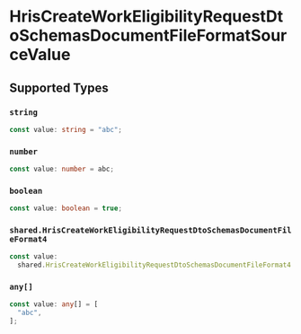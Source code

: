 # HrisCreateWorkEligibilityRequestDtoSchemasDocumentFileFormatSourceValue


## Supported Types

### `string`

```typescript
const value: string = "abc";
```

### `number`

```typescript
const value: number = abc;
```

### `boolean`

```typescript
const value: boolean = true;
```

### `shared.HrisCreateWorkEligibilityRequestDtoSchemasDocumentFileFormat4`

```typescript
const value:
  shared.HrisCreateWorkEligibilityRequestDtoSchemasDocumentFileFormat4 = {};
```

### `any[]`

```typescript
const value: any[] = [
  "abc",
];
```

